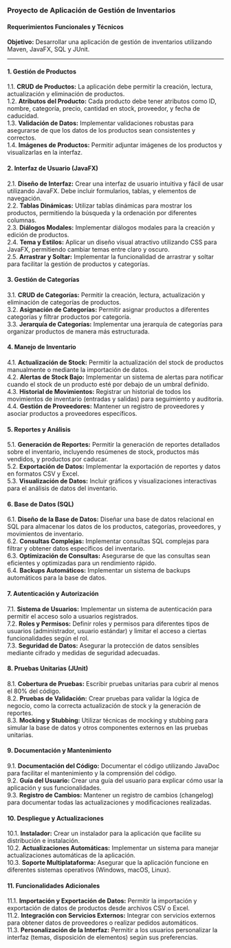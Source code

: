 ### Proyecto de Aplicación de Gestión de Inventarios

#### Requerimientos Funcionales y Técnicos

**Objetivo:** Desarrollar una aplicación de gestión de inventarios utilizando Maven, JavaFX, SQL y JUnit.

---

#### 1. **Gestión de Productos**
1.1. **CRUD de Productos:** La aplicación debe permitir la creación, lectura, actualización y eliminación de productos.  
1.2. **Atributos del Producto:** Cada producto debe tener atributos como ID, nombre, categoría, precio, cantidad en stock, proveedor, y fecha de caducidad.  
1.3. **Validación de Datos:** Implementar validaciones robustas para asegurarse de que los datos de los productos sean consistentes y correctos.  
1.4. **Imágenes de Productos:** Permitir adjuntar imágenes de los productos y visualizarlas en la interfaz.

#### 2. **Interfaz de Usuario (JavaFX)**
2.1. **Diseño de Interfaz:** Crear una interfaz de usuario intuitiva y fácil de usar utilizando JavaFX. Debe incluir formularios, tablas, y elementos de navegación.  
2.2. **Tablas Dinámicas:** Utilizar tablas dinámicas para mostrar los productos, permitiendo la búsqueda y la ordenación por diferentes columnas.  
2.3. **Diálogos Modales:** Implementar diálogos modales para la creación y edición de productos.  
2.4. **Tema y Estilos:** Aplicar un diseño visual atractivo utilizando CSS para JavaFX, permitiendo cambiar temas entre claro y oscuro.  
2.5. **Arrastrar y Soltar:** Implementar la funcionalidad de arrastrar y soltar para facilitar la gestión de productos y categorías.

#### 3. **Gestión de Categorías**
3.1. **CRUD de Categorías:** Permitir la creación, lectura, actualización y eliminación de categorías de productos.  
3.2. **Asignación de Categorías:** Permitir asignar productos a diferentes categorías y filtrar productos por categoría.  
3.3. **Jerarquía de Categorías:** Implementar una jerarquía de categorías para organizar productos de manera más estructurada.

#### 4. **Manejo de Inventario**
4.1. **Actualización de Stock:** Permitir la actualización del stock de productos manualmente o mediante la importación de datos.  
4.2. **Alertas de Stock Bajo:** Implementar un sistema de alertas para notificar cuando el stock de un producto esté por debajo de un umbral definido.  
4.3. **Historial de Movimientos:** Registrar un historial de todos los movimientos de inventario (entradas y salidas) para seguimiento y auditoría.  
4.4. **Gestión de Proveedores:** Mantener un registro de proveedores y asociar productos a proveedores específicos.

#### 5. **Reportes y Análisis**
5.1. **Generación de Reportes:** Permitir la generación de reportes detallados sobre el inventario, incluyendo resúmenes de stock, productos más vendidos, y productos por caducar.  
5.2. **Exportación de Datos:** Implementar la exportación de reportes y datos en formatos CSV y Excel.  
5.3. **Visualización de Datos:** Incluir gráficos y visualizaciones interactivas para el análisis de datos del inventario.

#### 6. **Base de Datos (SQL)**
6.1. **Diseño de la Base de Datos:** Diseñar una base de datos relacional en SQL para almacenar los datos de los productos, categorías, proveedores, y movimientos de inventario.  
6.2. **Consultas Complejas:** Implementar consultas SQL complejas para filtrar y obtener datos específicos del inventario.  
6.3. **Optimización de Consultas:** Asegurarse de que las consultas sean eficientes y optimizadas para un rendimiento rápido.  
6.4. **Backups Automáticos:** Implementar un sistema de backups automáticos para la base de datos.

#### 7. **Autenticación y Autorización**
7.1. **Sistema de Usuarios:** Implementar un sistema de autenticación para permitir el acceso solo a usuarios registrados.  
7.2. **Roles y Permisos:** Definir roles y permisos para diferentes tipos de usuarios (administrador, usuario estándar) y limitar el acceso a ciertas funcionalidades según el rol.  
7.3. **Seguridad de Datos:** Asegurar la protección de datos sensibles mediante cifrado y medidas de seguridad adecuadas.

#### 8. **Pruebas Unitarias (JUnit)**
8.1. **Cobertura de Pruebas:** Escribir pruebas unitarias para cubrir al menos el 80% del código.  
8.2. **Pruebas de Validación:** Crear pruebas para validar la lógica de negocio, como la correcta actualización de stock y la generación de reportes.  
8.3. **Mocking y Stubbing:** Utilizar técnicas de mocking y stubbing para simular la base de datos y otros componentes externos en las pruebas unitarias.

#### 9. **Documentación y Mantenimiento**
9.1. **Documentación del Código:** Documentar el código utilizando JavaDoc para facilitar el mantenimiento y la comprensión del código.  
9.2. **Guía del Usuario:** Crear una guía del usuario para explicar cómo usar la aplicación y sus funcionalidades.  
9.3. **Registro de Cambios:** Mantener un registro de cambios (changelog) para documentar todas las actualizaciones y modificaciones realizadas.

#### 10. **Despliegue y Actualizaciones**
10.1. **Instalador:** Crear un instalador para la aplicación que facilite su distribución e instalación.  
10.2. **Actualizaciones Automáticas:** Implementar un sistema para manejar actualizaciones automáticas de la aplicación.  
10.3. **Soporte Multiplataforma:** Asegurar que la aplicación funcione en diferentes sistemas operativos (Windows, macOS, Linux).

#### 11. **Funcionalidades Adicionales**
11.1. **Importación y Exportación de Datos:** Permitir la importación y exportación de datos de productos desde archivos CSV o Excel.  
11.2. **Integración con Servicios Externos:** Integrar con servicios externos para obtener datos de proveedores o realizar pedidos automáticos.  
11.3. **Personalización de la Interfaz:** Permitir a los usuarios personalizar la interfaz (temas, disposición de elementos) según sus preferencias.